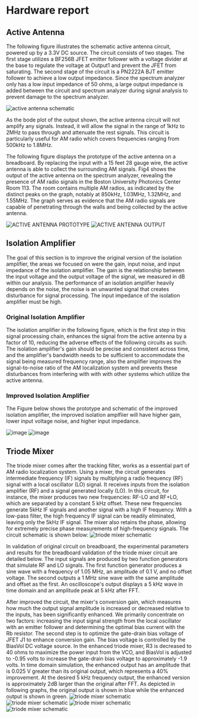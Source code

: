 # Hardware report

## Active Antenna

The following figure illustrates the schematic active antenna circuit, powered up by a 3.3V DC source. The circuit consists of two stages. The first stage utilizes a BF256B JFET emitter follower with a voltage divider at the base to regulate the voltage at Output1 and prevent the JFET from saturating. The second stage of the circuit is a PN2222A BJT emitter follower to achieve a low output impedance. Since the spectrum analyzer only has a low input impedance of 50 ohms, a large output impedance is added between the circuit and spectrum analyzer during signal analysis to prevent damage to the spectrum analyzer.

![active antenna schematic](pictures/Active_Antenna_Schematic.png)

As the bode plot of the output shown, the active antenna circuit will not amplify any signals. Instead, it will allow the signal in the range of 1kHz to 2MHz to pass through and attenuate the rest signals. This circuit is particularly useful for AM radio which covers frequencies ranging from 500kHz to 1.8MHz. 


The following figure displays the prototype of the active antenna on a breadboard. By replacing the input with a 15 feet 28 gauge wire, the active antenna is able to collect the surrounding AM signals. Fig4 shows the output of the active antenna on the spectrum analyzer, revealing the presence of AM radio signals in the Boston University Photonics Center Room 113. The room contains multiple AM radios, as indicated by the distinct peaks on the graph, notably at 850kHz, 1.03MHz, 1.32MHz, and 1.55MHz. The graph serves as evidence that the AM radio signals are capable of penetrating through the walls and being collected by the active antenna.

![ACTIVE ANTENNA PROTOTYPE](pictures/active_antenna_prototype.jpg)
![ACTIVE ANTENNA OUTPUT](pictures/ACTIVE_ANTENNA_OUTPUT.jpg)

## Isolation Amplifier

The goal of this section is to improve the original version of the isolation amplifier, the areas we focused on were the gain, input noise, and input impedance of the isolation amplifier. The gain is the relationship between the input voltage and the output voltage of the signal, we measured in dB within our analysis. The performance of an isolation amplifier heavily depends on the noise, the noise is an unwanted signal that creates disturbance for signal processing. The input impedance of the isolation amplifier must be high.

### Original Isolation Amplifier
The isolation amplifier in the following figure, which is the first step in this signal processing chain, enhances the signal from the active antenna by a factor of 10, reducing the adverse effects of the following circuits as such. The isolation amplifier's gain should be precise and consistent across time, and the amplifier's bandwidth needs to be sufficient to accommodate the signal being measured frequency range, also the amplifier improves the signal-to-noise ratio of the AM localization system and prevents these disturbances from interfering with with with other systems which utilize the active antenna.

### Improved Isolation Amplifier
The Figure below shows the prototype and schematic of the improved isolation amplifier, the improved isolation amplfiier will have higher gain, lower input voltage noise, and higher input impedance. 

![image](https://user-images.githubusercontent.com/98863790/235388001-d50d95d1-bf25-49f5-8a41-b24a441bd1b4.png)
![image](https://user-images.githubusercontent.com/98863790/235388391-3ac5ac28-2e50-4f93-84fb-9f06f8fda6ec.png)

## Triode Mixer

The triode mixer comes after the tracking filter, works as a essential part of AM radio localization system. Using a mixer, the circuit generates intermediate frequency (IF) signals by multiplying a radio frequency (RF) signal with a local oscillator (LO) signal. It receives inputs from the isolation amplifier (RF) and a signal generated locally (LO). In this circuit, for instance, the mixer produces two new frequencies: RF-LO and RF+LO, which are separated by a constant 5 kHz offset. These new frequencies generate 5kHz IF signals and another signal with a high IF frequency. With a low-pass filter, the high frequency IF signal can be readily eliminated, leaving only the 5kHz IF signal. The mixer also retains the phase, allowing for extremely precise phase measurements of high-frequency signals. The circuit schematic is shown below:
![triode mixer schematic](pictures/Triode_Mixer_Schematics.png)

In validation of original circuit on breadboard, the experimental parameters and results for the breadboard validation of the triode mixer circuit are detailed below. The input signals are produced by two function generators that simulate RF and LO signals. The first function generator produces a sine wave with a frequency of 1.05 MHz, an amplitude of 0.1 V, and no offset voltage. The second outputs a 1 MHz sine wave with the same amplitude and offset as the first. An oscilloscope's output displays a 5 kHz wave in time domain and an amplitude peak at 5 kHz after FFT.


After improved the circuit, the mixer's conversion gain, which measures how much the output signal amplitude is increased or decreased relative to the inputs, has been significantly enhanced. We primarily concentrate on two factors: increasing the input signal strength from the local oscillator with an emitter follower and determining the optimal bias current with the Rb resistor. The second step is to optimize the gate-drain bias voltage of JFET J1 to enhance conversion gain. The bias voltage is controlled by the BiasVol DC voltage source. In the enhanced triode mixer, R3 is decreased to 40 ohms to maximize the power input from the VCO, and BiasVol is adjusted to -0.95 volts to increase the gate-drain bias voltage to approximately -1.9 volts. In time domain simulation, the enhanced output has an amplitude that is 0.025 V greater than its original output, which represents a 40% improvement. At the desired 5 kHz frequency output, the enhanced version is approximately 2dB larger than the original after FFT. As depicted in following graphs, the original output is shown in blue while the enhanced output is shown in green.
![triode mixer schematic](pictures/ImproTriode_Mixer_Schematic.png)
![triode mixer schematic](pictures/ImproTriode_Mixer_Output.png)
![triode mixer schematic](pictures/ImproTriode_Mixer_OutputFFT.png)
![triode mixer schematic](pictures/Triode_Mixer_EDataList.png)
